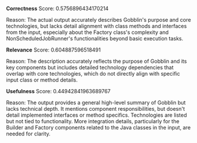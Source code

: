 **Correctness**
Score: 0.5756896434170214

Reason: The actual output accurately describes Gobblin's purpose and core technologies, but lacks detail alignment with class methods and interfaces from the input, especially about the Factory class's complexity and NonScheduledJobRunner's 
functionalities beyond basic execution tasks.

**Relevance**
Score: 0.604887596518491

Reason: The description accurately reflects the purpose of Gobblin and its key components but includes detailed technology dependencies that overlap with core technologies, which do not directly align with specific input class or method details.

**Usefulness**
Score: 0.44942841963689767

Reason: The output provides a general high-level summary of Gobblin but lacks technical depth. It mentions component responsibilities, but doesn't detail implemented interfaces or method specifics. Technologies are listed but not tied to functionality. 
More integration details, particularly for the Builder and Factory components related to the Java classes in the input, are needed for clarity.
